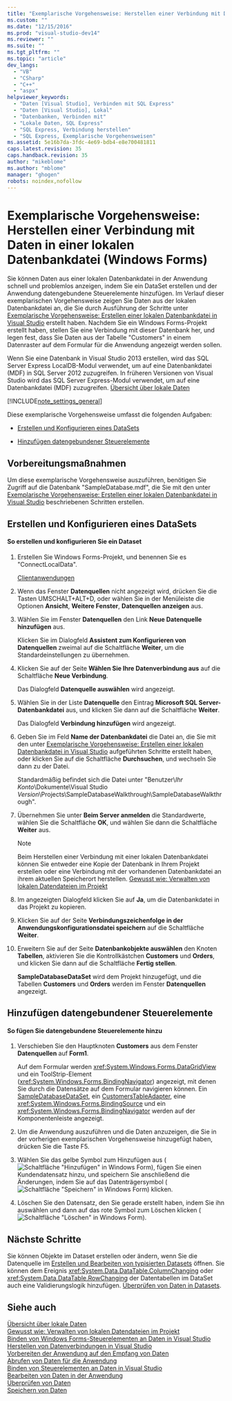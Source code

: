 ```yaml
---
title: "Exemplarische Vorgehensweise: Herstellen einer Verbindung mit Daten in einer lokalen Datenbankdatei (Windows Forms) | Microsoft Docs"
ms.custom: ""
ms.date: "12/15/2016"
ms.prod: "visual-studio-dev14"
ms.reviewer: ""
ms.suite: ""
ms.tgt_pltfrm: ""
ms.topic: "article"
dev_langs: 
  - "VB"
  - "CSharp"
  - "C++"
  - "aspx"
helpviewer_keywords: 
  - "Daten [Visual Studio], Verbinden mit SQL Express"
  - "Daten [Visual Studio], Lokal"
  - "Datenbanken, Verbinden mit"
  - "Lokale Daten, SQL Express"
  - "SQL Express, Verbindung herstellen"
  - "SQL Express, Exemplarische Vorgehensweisen"
ms.assetid: 5e16b7da-3fdc-4e69-bdb4-e8e700481811
caps.latest.revision: 35
caps.handback.revision: 35
author: "mikeblome"
ms.author: "mblome"
manager: "ghogen"
robots: noindex,nofollow
---
```

# Exemplarische Vorgehensweise: Herstellen einer Verbindung mit Daten in einer lokalen Datenbankdatei (Windows Forms)
Sie können Daten aus einer lokalen Datenbankdatei in der Anwendung schnell und problemlos anzeigen, indem Sie ein DataSet erstellen und der Anwendung datengebundene Steuerelemente hinzufügen.  Im Verlauf dieser exemplarischen Vorgehensweise zeigen Sie Daten aus der lokalen Datenbankdatei an, die Sie durch Ausführung der Schritte unter [Exemplarische Vorgehensweise: Erstellen einer lokalen Datenbankdatei in Visual Studio](../data-tools/create-a-sql-database-by-using-a-designer.md) erstellt haben.  Nachdem Sie ein Windows Forms\-Projekt erstellt haben, stellen Sie eine Verbindung mit dieser Datenbank her, und legen fest, dass Sie Daten aus der Tabelle "Customers" in einem Datenraster auf dem Formular für die Anwendung angezeigt werden sollen.  
  
 Wenn Sie eine Datenbank in Visual Studio 2013 erstellen, wird das SQL Server Express LocalDB\-Modul verwendet, um auf eine Datenbankdatei \(MDF\) in SQL Server 2012 zuzugreifen.  In früheren Versionen von Visual Studio wird das SQL Server Express\-Modul verwendet, um auf eine Datenbankdatei \(MDF\) zuzugreifen.  [Übersicht über lokale Daten](../data-tools/local-data-overview.md)  
  
 [!INCLUDE[note_settings_general](../data-tools/includes/note_settings_general_md.md)]  
  
 Diese exemplarische Vorgehensweise umfasst die folgenden Aufgaben:  
  
-   [Erstellen und Konfigurieren eines DataSets](../data-tools/walkthrough-connecting-to-data-in-a-local-database-file-windows-forms.md#BKMK_CreateDataset)  
  
-   [Hinzufügen datengebundener Steuerelemente](../data-tools/walkthrough-connecting-to-data-in-a-local-database-file-windows-forms.md#BKMK_AddCtrls)  
  
## Vorbereitungsmaßnahmen  
 Um diese exemplarische Vorgehensweise auszuführen, benötigen Sie Zugriff auf die Datenbank "SampleDatabase.mdf", die Sie mit den unter [Exemplarische Vorgehensweise: Erstellen einer lokalen Datenbankdatei in Visual Studio](../data-tools/create-a-sql-database-by-using-a-designer.md) beschriebenen Schritten erstellen.  
  
##  <a name="BKMK_CreateDataset"></a> Erstellen und Konfigurieren eines DataSets  
  
#### So erstellen und konfigurieren Sie ein Dataset  
  
1.  Erstellen Sie Windows Forms\-Projekt, und benennen Sie es "ConnectLocalData".  
  
     [Clientanwendungen](../Topic/Developing%20Client%20Applications%20with%20the%20.NET%20Framework.md)  
  
2.  Wenn das Fenster **Datenquellen** nicht angezeigt wird, drücken Sie die Tasten UMSCHALT\+ALT\+D, oder wählen Sie in der Menüleiste die Optionen **Ansicht**, **Weitere Fenster**, **Datenquellen anzeigen** aus.  
  
3.  Wählen Sie im Fenster **Datenquellen** den Link **Neue Datenquelle hinzufügen** aus.  
  
     Klicken Sie im Dialogfeld **Assistent zum Konfigurieren von Datenquellen** zweimal auf die Schaltfläche **Weiter**, um die Standardeinstellungen zu übernehmen.  
  
4.  Klicken Sie auf der Seite **Wählen Sie Ihre Datenverbindung aus** auf die Schaltfläche **Neue Verbindung**.  
  
     Das Dialogfeld **Datenquelle auswählen** wird angezeigt.  
  
5.  Wählen Sie in der Liste **Datenquelle** den Eintrag **Microsoft SQL Server\-Datenbankdatei** aus, und klicken Sie dann auf die Schaltfläche **Weiter**.  
  
     Das Dialogfeld **Verbindung hinzufügen** wird angezeigt.  
  
6.  Geben Sie im Feld **Name der Datenbankdatei** die Datei an, die Sie mit den unter [Exemplarische Vorgehensweise: Erstellen einer lokalen Datenbankdatei in Visual Studio](../data-tools/create-a-sql-database-by-using-a-designer.md) aufgeführten Schritte erstellt haben, oder klicken Sie auf die Schaltfläche **Durchsuchen**, und wechseln Sie dann zu der Datei.  
  
     Standardmäßig befindet sich die Datei unter "Benutzer\\*Ihr Konto*\\Dokumente\\Visual Studio *Version*\\Projects\\SampleDatabaseWalkthrough\\SampleDatabaseWalkthrough".  
  
7.  Übernehmen Sie unter **Beim Server anmelden** die Standardwerte, wählen Sie die Schaltfläche **OK**, und wählen Sie dann die Schaltfläche **Weiter** aus.  
  
    > [!NOTE]
    >  Beim Herstellen einer Verbindung mit einer lokalen Datenbankdatei können Sie entweder eine Kopie der Datenbank in Ihrem Projekt erstellen oder eine Verbindung mit der vorhandenen Datenbankdatei an ihrem aktuellen Speicherort herstellen.  [Gewusst wie: Verwalten von lokalen Datendateien im Projekt](../data-tools/how-to-manage-local-data-files-in-your-project.md)  
  
8.  Im angezeigten Dialogfeld klicken Sie auf **Ja**, um die Datenbankdatei in das Projekt zu kopieren.  
  
9. Klicken Sie auf der Seite **Verbindungszeichenfolge in der Anwendungskonfigurationsdatei speichern** auf die Schaltfläche **Weiter**.  
  
10. Erweitern Sie auf der Seite **Datenbankobjekte auswählen** den Knoten **Tabellen**, aktivieren Sie die Kontrollkästchen **Customers** und **Orders**, und klicken Sie dann auf die Schaltfläche **Fertig stellen**.  
  
     **SampleDatabaseDataSet** wird dem Projekt hinzugefügt, und die Tabellen **Customers** und **Orders** werden im Fenster **Datenquellen** angezeigt.  
  
##  <a name="BKMK_AddCtrls"></a> Hinzufügen datengebundener Steuerelemente  
  
#### So fügen Sie datengebundene Steuerelemente hinzu  
  
1.  Verschieben Sie den Hauptknoten **Customers** aus dem Fenster **Datenquellen** auf **Form1**.  
  
     Auf dem Formular werden <xref:System.Windows.Forms.DataGridView> und ein ToolStrip\-Element \(<xref:System.Windows.Forms.BindingNavigator>\) angezeigt, mit denen Sie durch die Datensätze auf dem Formular navigieren können.  Ein [SampleDatabaseDataSet](../data-tools/dataset-tools-in-visual-studio.md), ein [CustomersTableAdapter](../data-tools/tableadapter-overview.md), eine <xref:System.Windows.Forms.BindingSource> und ein <xref:System.Windows.Forms.BindingNavigator> werden auf der Komponentenleiste angezeigt.  
  
2.  Um die Anwendung auszuführen und die Daten anzuzeigen, die Sie in der vorherigen exemplarischen Vorgehensweise hinzugefügt haben, drücken Sie die Taste F5.  
  
3.  Wählen Sie das gelbe Symbol zum Hinzufügen aus \(![Schaltfläche "Hinzufügen" in Windows Form](~/docs/data-tools/media/addrecord.png "AddRecord")\), fügen Sie einen Kundendatensatz hinzu, und speichern Sie anschließend die Änderungen, indem Sie auf das Datenträgersymbol \(![Schaltfläche "Speichern" in Windows Form](~/docs/data-tools/media/saveinwf.png "SaveInWF")\) klicken.  
  
4.  Löschen Sie den Datensatz, den Sie gerade erstellt haben, indem Sie ihn auswählen und dann auf das rote Symbol zum Löschen klicken \(![Schaltfläche "Löschen" in Windows Form](~/docs/data-tools/media/deleterecord.png "DeleteRecord")\).  
  
## Nächste Schritte  
 Sie können Objekte im Dataset erstellen oder ändern, wenn Sie die Datenquelle im  [Erstellen und Bearbeiten von typisierten Datasets](../data-tools/creating-and-editing-typed-datasets.md) öffnen.  Sie können dem Ereignis <xref:System.Data.DataTable.ColumnChanging> oder <xref:System.Data.DataTable.RowChanging> der Datentabellen im DataSet auch eine Validierungslogik hinzufügen.  [Überprüfen von Daten in Datasets](../data-tools/validate-data-in-datasets.md).  
  
## Siehe auch  
 [Übersicht über lokale Daten](../data-tools/local-data-overview.md)   
 [Gewusst wie: Verwalten von lokalen Datendateien im Projekt](../data-tools/how-to-manage-local-data-files-in-your-project.md)   
 [Binden von Windows Forms\-Steuerelementen an Daten in Visual Studio](../data-tools/bind-windows-forms-controls-to-data-in-visual-studio.md)   
 [Herstellen von Datenverbindungen in Visual Studio](../data-tools/connecting-to-data-in-visual-studio.md)   
 [Vorbereiten der Anwendung auf den Empfang von Daten](../Topic/Preparing%20Your%20Application%20to%20Receive%20Data.md)   
 [Abrufen von Daten für die Anwendung](../data-tools/fetching-data-into-your-application.md)   
 [Binden von Steuerelementen an Daten in Visual Studio](../data-tools/bind-controls-to-data-in-visual-studio.md)   
 [Bearbeiten von Daten in der Anwendung](../data-tools/editing-data-in-your-application.md)   
 [Überprüfen von Daten](../Topic/Validating%20Data.md)   
 [Speichern von Daten](../data-tools/saving-data.md)